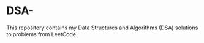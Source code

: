 # DSA-
This repository contains my Data Structures and Algorithms (DSA) solutions to problems from LeetCode.
